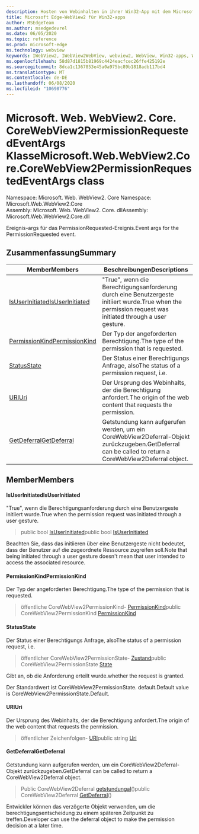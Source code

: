 ```yaml
---
description: Hosten von Webinhalten in ihrer Win32-App mit dem Microsoft Edge WebView2-Steuerelement
title: Microsoft Edge-WebView2 für Win32-apps
author: MSEdgeTeam
ms.author: msedgedevrel
ms.date: 06/05/2020
ms.topic: reference
ms.prod: microsoft-edge
ms.technology: webview
keywords: IWebView2, IWebView2WebView, webview2, WebView, Win32-apps, Win32, Edge, ICoreWebView2, ICoreWebView2Controller, Browser-Steuerelement, Edge-HTML
ms.openlocfilehash: 58d87d1815b81969c4424eacfcec26ffe425192e
ms.sourcegitcommit: 8dca1c1367853e45a0a975bc89b1818adb117bd4
ms.translationtype: MT
ms.contentlocale: de-DE
ms.lasthandoff: 06/08/2020
ms.locfileid: "10698776"
---
```

# <span data-ttu-id="73184-104">Microsoft. Web. WebView2. Core. CoreWebView2PermissionRequestedEventArgs Klasse</span><span class="sxs-lookup"><span data-stu-id="73184-104">Microsoft.Web.WebView2.Core.CoreWebView2PermissionRequestedEventArgs class</span></span> 

<span data-ttu-id="73184-105">Namespace: Microsoft. Web. WebView2. Core </span><span class="sxs-lookup"><span data-stu-id="73184-105">Namespace: Microsoft.Web.WebView2.Core</span></span>\
<span data-ttu-id="73184-106">Assembly: Microsoft. Web. WebView2. Core. dll</span><span class="sxs-lookup"><span data-stu-id="73184-106">Assembly: Microsoft.Web.WebView2.Core.dll</span></span>

<span data-ttu-id="73184-107">Ereignis-args für das PermissionRequested-Ereignis.</span><span class="sxs-lookup"><span data-stu-id="73184-107">Event args for the PermissionRequested event.</span></span>

## <span data-ttu-id="73184-108">Zusammenfassung</span><span class="sxs-lookup"><span data-stu-id="73184-108">Summary</span></span>

 <span data-ttu-id="73184-109">Member</span><span class="sxs-lookup"><span data-stu-id="73184-109">Members</span></span>                        | <span data-ttu-id="73184-110">Beschreibungen</span><span class="sxs-lookup"><span data-stu-id="73184-110">Descriptions</span></span>
--------------------------------|---------------------------------------------
[<span data-ttu-id="73184-111">IsUserInitiated</span><span class="sxs-lookup"><span data-stu-id="73184-111">IsUserInitiated</span></span>](#isuserinitiated) | <span data-ttu-id="73184-112">"True", wenn die Berechtigungsanforderung durch eine Benutzergeste initiiert wurde.</span><span class="sxs-lookup"><span data-stu-id="73184-112">True when the permission request was initiated through a user gesture.</span></span>
[<span data-ttu-id="73184-113">PermissionKind</span><span class="sxs-lookup"><span data-stu-id="73184-113">PermissionKind</span></span>](#permissionkind) | <span data-ttu-id="73184-114">Der Typ der angeforderten Berechtigung.</span><span class="sxs-lookup"><span data-stu-id="73184-114">The type of the permission that is requested.</span></span>
[<span data-ttu-id="73184-115">Status</span><span class="sxs-lookup"><span data-stu-id="73184-115">State</span></span>](#state) | <span data-ttu-id="73184-116">Der Status einer Berechtigungs Anfrage, also</span><span class="sxs-lookup"><span data-stu-id="73184-116">The status of a permission request, i.e.</span></span>
[<span data-ttu-id="73184-117">URI</span><span class="sxs-lookup"><span data-stu-id="73184-117">Uri</span></span>](#uri) | <span data-ttu-id="73184-118">Der Ursprung des Webinhalts, der die Berechtigung anfordert.</span><span class="sxs-lookup"><span data-stu-id="73184-118">The origin of the web content that requests the permission.</span></span>
[<span data-ttu-id="73184-119">GetDeferral</span><span class="sxs-lookup"><span data-stu-id="73184-119">GetDeferral</span></span>](#getdeferral) | <span data-ttu-id="73184-120">Getstundung kann aufgerufen werden, um ein CoreWebView2Deferral-Objekt zurückzugeben.</span><span class="sxs-lookup"><span data-stu-id="73184-120">GetDeferral can be called to return a CoreWebView2Deferral object.</span></span>

## <span data-ttu-id="73184-121">Member</span><span class="sxs-lookup"><span data-stu-id="73184-121">Members</span></span>

#### <span data-ttu-id="73184-122">IsUserInitiated</span><span class="sxs-lookup"><span data-stu-id="73184-122">IsUserInitiated</span></span> 

<span data-ttu-id="73184-123">"True", wenn die Berechtigungsanforderung durch eine Benutzergeste initiiert wurde.</span><span class="sxs-lookup"><span data-stu-id="73184-123">True when the permission request was initiated through a user gesture.</span></span>

> <span data-ttu-id="73184-124">public bool [IsUserInitiated](#isuserinitiated)</span><span class="sxs-lookup"><span data-stu-id="73184-124">public bool [IsUserInitiated](#isuserinitiated)</span></span>

<span data-ttu-id="73184-125">Beachten Sie, dass das initiieren über eine Benutzergeste nicht bedeutet, dass der Benutzer auf die zugeordnete Ressource zugreifen soll.</span><span class="sxs-lookup"><span data-stu-id="73184-125">Note that being initiated through a user gesture doesn't mean that user intended to access the associated resource.</span></span>

#### <span data-ttu-id="73184-126">PermissionKind</span><span class="sxs-lookup"><span data-stu-id="73184-126">PermissionKind</span></span> 

<span data-ttu-id="73184-127">Der Typ der angeforderten Berechtigung.</span><span class="sxs-lookup"><span data-stu-id="73184-127">The type of the permission that is requested.</span></span>

> <span data-ttu-id="73184-128">öffentliche CoreWebView2PermissionKind- [PermissionKind](#permissionkind)</span><span class="sxs-lookup"><span data-stu-id="73184-128">public CoreWebView2PermissionKind [PermissionKind](#permissionkind)</span></span>

#### <span data-ttu-id="73184-129">Status</span><span class="sxs-lookup"><span data-stu-id="73184-129">State</span></span> 

<span data-ttu-id="73184-130">Der Status einer Berechtigungs Anfrage, also</span><span class="sxs-lookup"><span data-stu-id="73184-130">The status of a permission request, i.e.</span></span>

> <span data-ttu-id="73184-131">öffentlicher CoreWebView2PermissionState- [Zustand](#state)</span><span class="sxs-lookup"><span data-stu-id="73184-131">public CoreWebView2PermissionState [State](#state)</span></span>

<span data-ttu-id="73184-132">Gibt an, ob die Anforderung erteilt wurde.</span><span class="sxs-lookup"><span data-stu-id="73184-132">whether the request is granted.</span></span>

<span data-ttu-id="73184-133">Der Standardwert ist CoreWebView2PermissionState. default.</span><span class="sxs-lookup"><span data-stu-id="73184-133">Default value is CoreWebView2PermissionState.Default.</span></span>

#### <span data-ttu-id="73184-134">URI</span><span class="sxs-lookup"><span data-stu-id="73184-134">Uri</span></span> 

<span data-ttu-id="73184-135">Der Ursprung des Webinhalts, der die Berechtigung anfordert.</span><span class="sxs-lookup"><span data-stu-id="73184-135">The origin of the web content that requests the permission.</span></span>

> <span data-ttu-id="73184-136">öffentlicher Zeichenfolgen- [URI](#uri)</span><span class="sxs-lookup"><span data-stu-id="73184-136">public string [Uri](#uri)</span></span>

#### <span data-ttu-id="73184-137">GetDeferral</span><span class="sxs-lookup"><span data-stu-id="73184-137">GetDeferral</span></span> 

<span data-ttu-id="73184-138">Getstundung kann aufgerufen werden, um ein CoreWebView2Deferral-Objekt zurückzugeben.</span><span class="sxs-lookup"><span data-stu-id="73184-138">GetDeferral can be called to return a CoreWebView2Deferral object.</span></span>

> <span data-ttu-id="73184-139">Public CoreWebView2Deferral [getstundungal](#getdeferral)()</span><span class="sxs-lookup"><span data-stu-id="73184-139">public CoreWebView2Deferral [GetDeferral](#getdeferral)()</span></span>

<span data-ttu-id="73184-140">Entwickler können das verzögerte Objekt verwenden, um die berechtigungsentscheidung zu einem späteren Zeitpunkt zu treffen.</span><span class="sxs-lookup"><span data-stu-id="73184-140">Developer can use the deferral object to make the permission decision at a later time.</span></span>

